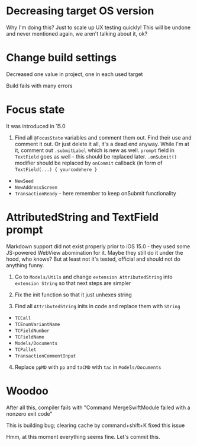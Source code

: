 # Decreasing target OS version

Why I'm doing this? Just to scale up UX testing quickly! This will be undone and never mentioned again, we aren't talking about it, ok?

# Change build settings

Decreased one value in project, one in each used target

Build fails with many errors

# Focus state

It was introduced in 15.0

1. Find all `@FocusState` variables and comment them out. Find their use and comment it out. Or just delete it all, it's a dead end anyway. While I'm at it, comment out `.submitLabel` which is new as well. `prompt` field in `TextField` goes as well - this should be replaced later. `.onSubmit()` modifier should be replaced by `onCommit` callback (in form of `TextField(...) { yourcodehere }`

- `NewSeed`
- `NewAddressScreen`
- `TransactionReady` - here remember to keep onSubmit functionality

# AttributedString and TextField prompt

Markdown support did not exist properly prior to iOS 15.0 - they used some JS-powered WebView abomination for it. Maybe they still do it under the hood, who knows? But at least not it's tested, official and should not do anything funny.

1. Go to `Models/Utils` and change `extension AttributedString` into `extension String` so that next steps are simpler

2. Fix the init function so that it just unhexes string

3. Find all `AttributedString` inits in code and replace them with `String`

- `TCCall`
- `TCEnumVariantName`
- `TCFieldNumber`
- `TCFieldName`
- `Models/Documents`
- `TCPallet`
- `TransactionCommentInput`

4. Replace `ppMD` with `pp` and `taCMD` with `tac` in `Models/Documents`

# Woodoo

After all this, compiler fails with "Command MergeSwiftModule failed with a nonzero exit code"

This is building bug; clearing cache by command+shift+K fixed this issue

Hmm, at this moment everything seems fine. Let's commit this.
